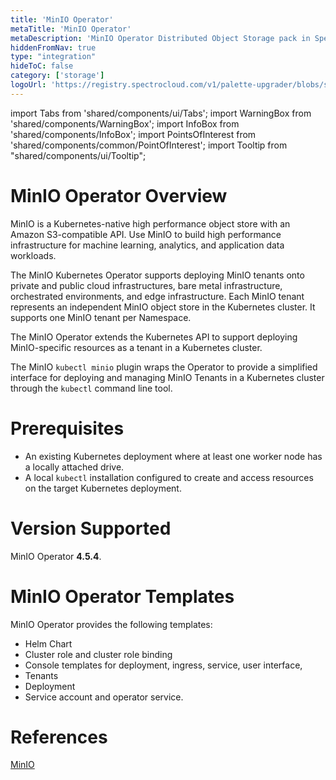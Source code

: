 ```yaml
---
title: 'MinIO Operator'
metaTitle: 'MinIO Operator'
metaDescription: 'MinIO Operator Distributed Object Storage pack in Spectro Cloud'
hiddenFromNav: true
type: "integration"
hideToC: false
category: ['storage']
logoUrl: 'https://registry.spectrocloud.com/v1/palette-upgrader/blobs/sha256:b6081bca439eeb01a8d43b3cb6895df4c088f80af978856ddc0da568e5c09365?type=image/png'
---
```


import Tabs from 'shared/components/ui/Tabs';
import WarningBox from 'shared/components/WarningBox';
import InfoBox from 'shared/components/InfoBox';
import PointsOfInterest from 'shared/components/common/PointOfInterest';
import Tooltip from "shared/components/ui/Tooltip";


# MinIO Operator Overview

MinIO is a Kubernetes-native high performance object store with an Amazon S3-compatible API. Use MinIO to build high performance infrastructure for machine learning, analytics, and application data workloads.

The MinIO Kubernetes Operator supports deploying MinIO tenants onto private and public cloud infrastructures, bare metal infrastructure, orchestrated environments, and edge infrastructure. Each MinIO tenant represents an independent MinIO object store in the Kubernetes cluster. It supports one MinIO tenant per Namespace.

The MinIO Operator extends the Kubernetes API to support deploying MinIO-specific resources as a tenant in a Kubernetes cluster.

The MinIO `kubectl minio` plugin wraps the Operator to provide a simplified interface for deploying and managing MinIO Tenants in a Kubernetes cluster through the `kubectl` command line tool.

# Prerequisites

- An existing Kubernetes deployment where at least one worker node has a locally attached drive.
- A local ``kubectl`` installation configured to create and access resources on the target Kubernetes deployment.

# Version Supported

MinIO Operator **4.5.4**.

# MinIO Operator Templates

MinIO Operator provides the following templates:

- Helm Chart
- Cluster role and cluster role binding
- Console templates for deployment, ingress, service, user interface,
- Tenants
- Deployment
- Service account and operator service.

# References

[MinIO](https://min.io/docs/minio/linux/index.html)
